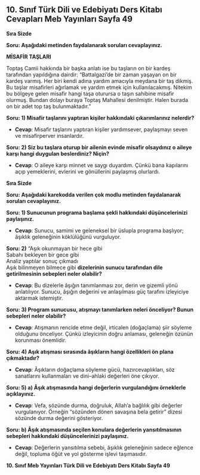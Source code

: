 ## 10. Sınıf Türk Dili ve Edebiyatı Ders Kitabı Cevapları Meb Yayınları Sayfa 49

**Sıra Sizde**

**Soru: Aşağıdaki metinden faydalanarak soruları cevaplayınız.**

**MİSAFİR TAŞLARI**

Toptaş Camii hakkında bir başka anlatı ise bu taşların on bir kardeş tarafından yapıldığına dairdir: “Battalgazi’de bir zaman yaşayan on bir kardeş varmış. Her biri kendi adına yardım amacıyla meydana bir taş dikmiş. Bu taşlar misafirleri ağırlamak ve yardım etmek için kullanılacakmış. Nitekim bu bölgeye gelen misafir hangi taşa oturursa o taşın sahibine misafir olurmuş. Bundan dolayı buraya Toptaş Mahallesi denilmiştir. Halen burada on bir adet top taş bulunmaktadır.”

**Soru: 1) Misafir taşlarını yaptıran kişiler hakkındaki çıkarımlarınız nelerdir?**

* **Cevap**: Misafir taşlarını yaptıran kişiler yardımsever, paylaşmayı seven ve misafirperver insanlardır.

**Soru: 2) Siz bu taşlara oturup bir ailenin evinde misafir olsaydınız o aileye karşı hangi duygulan beslerdiniz? Niçin?**

* **Cevap**: O aileye karşı minnet ve saygı duyardım. Çünkü bana kapılarını açıp yemeklerini, evlerini ve gönüllerini paylaşmış olurlardı.

**Sıra Sizde**

**Soru: Aşağıdaki karekodda verilen çok modlu metinden faydalanarak soruları cevaplayınız.**

**Soru: 1) Sunucunun programa başlama şekli hakkındaki düşüncelerinizi paylaşınız.**

* **Cevap**: Sunucu, samimi ve geleneksel bir üslupla programa başlıyor; âşıklık geleneğinin köklülüğünü vurguluyor.

**Soru: 2)** “Aşık okunmayan bir hece gibi  
 Sabahı bekleyen bir gece gibi  
 Analiz yaptılar sonuç çıkmadı  
 Aşık bilinmeyen bilmece gibi **dizelerinin sunucu tarafından dile getirilmesinin sebepleri neler olabilir?**

* **Cevap**: Bu dizelerle âşığın tanımlanması zor, derin ve gizemli yönü anlatılıyor. Sunucu, âşığın değerini ve anlaşılması güç tarafını izleyiciye aktarmak istemiştir.

**Soru: 3) Program sunucusu, atışmayı tanımlarken neleri önceliyor? Bunun sebepleri neler olabilir?**

* **Cevap**: Atışmanın rencide etme değil, irticalen (doğaçlama) şiir söyleme olduğunu önceliyor. Çünkü izleyicinin doğru anlaması, geleneğin özünün korunması önemlidir.

**Soru: 4) Aşık atışması sırasında âşıkların hangi özellikleri ön plana çıkmaktadır?**

* **Cevap**: Âşıkların doğaçlama söyleme gücü, hazırcevaplıkları, söz sanatlarını kullanmaları ve dini–ahlaki değerleri öne çıkıyor.

**Soru: 5) a) Âşık atışmasında hangi değerlerin vurgulandığını örneklerle açıklayınız.**

* **Cevap**: Vefa, sözünde durma, doğruluk, Allah’a bağlılık gibi değerler vurgulanıyor. Örneğin “sözünden dönen savaşına bela getirir” dizesi sözünde durma değerini gösteriyor.

**Soru: b) Âşık atışmasında seçilen konulara değerlerin yansıtılmasının sebepleri hakkındaki düşüncelerinizi paylaşınız.**

* **Cevap**: Değerlerin yansıtılma sebebi, âşıklık geleneğinin sadece eğlence değil, topluma öğüt ve yol gösterme işlevi taşımasıdır.

**10. Sınıf Meb Yayınları Türk Dili ve Edebiyatı Ders Kitabı Sayfa 49**